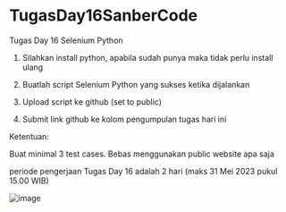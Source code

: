 # TugasDay16SanberCode
Tugas Day 16 Selenium Python

1. Silahkan install python, apabila sudah punya maka tidak perlu install ulang

2. Buatlah script Selenium Python yang sukses ketika dijalankan

3. Upload script ke github (set to public)

4. Submit link github ke kolom pengumpulan tugas hari ini

Ketentuan:

Buat minimal 3 test cases. Bebas menggunakan public website apa saja

periode pengerjaan Tugas Day 16 adalah 2 hari (maks 31 Mei 2023 pukul 15.00 WIB)

![image](https://github.com/rizkyyansari/TugasDay16SanberCode/assets/39556625/f3bff8a9-f2f3-4db1-950f-bf9ff2c95bde)
